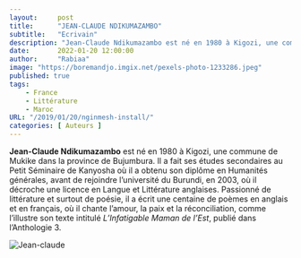 ```yaml
---
layout:     post 
title:      "JEAN-CLAUDE NDIKUMAZAMBO"
subtitle:   "Ecrivain"
description: "Jean-Claude Ndikumazambo est né en 1980 à Kigozi, une commune de Mukike dans la province de Bujumbura. Il a fait ses études secondaires au Petit Séminaire de Kanyosha où il a obtenu son diplôme en Humanités générales, avant de rejoindre l’université du Burundi, en 2003, où il décroche une licence en Langue et Littérature anglaises. "
date:       2022-01-20 12:00:00
author:     "Rabiaa"
image: "https://boremandjo.imgix.net/pexels-photo-1233286.jpeg"
published: true
tags:
    - France 
    - Littérature
    - Maroc
URL: "/2019/01/20/nginmesh-install/"
categories: [ Auteurs ]
---
```


**Jean-Claude Ndikumazambo** est né en 1980 à Kigozi, une commune de Mukike dans la province de Bujumbura. Il a fait ses études secondaires au Petit Séminaire de Kanyosha où il a obtenu son diplôme en Humanités générales, avant de rejoindre l’université du Burundi, en 2003, où il décroche une licence en Langue et Littérature anglaises. Passionné de littérature et surtout de poésie, il a écrit une centaine de poèmes en anglais et en français, où il chante l’amour, la paix et la réconciliation, comme l’illustre son texte intitulé *L’Infatigable Maman de l’Est*, publié dans l’Anthologie 3. 


![Jean-claude](https://boremandjo.imgix.net/Jean-Claude%20Ndikumazambo.PNG)

